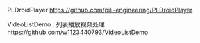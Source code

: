 PLDroidPlayer
https://github.com/pili-engineering/PLDroidPlayer

VideoListDemo : 列表播放视频处理
https://github.com/w1123440793/VideoListDemo
